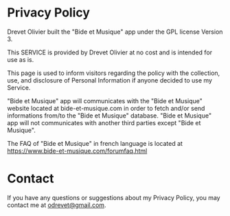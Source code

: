 # Privacy Policy

Drevet Olivier built the "Bide et Musique" app under the GPL license Version 3.

This SERVICE is provided by Drevet Olivier at no cost and is intended for use as is.

This page is used to inform visitors regarding the policy with the collection, use, and disclosure of Personal Information if anyone decided to use my Service.

"Bide et Musique" app will communicates with the "Bide et Musique" website located at bide-et-musique.com in order to fetch and/or send informations from/to the "Bide et Musique" database. "Bide et Musique" app will not communicates with another third parties except "Bide et Musique".

The FAQ of "Bide et Musique" in french language is located at https://www.bide-et-musique.com/forumfaq.html

# Contact

If you have any questions or suggestions about my Privacy Policy, you may contact me at odrevet@gmail.com.
